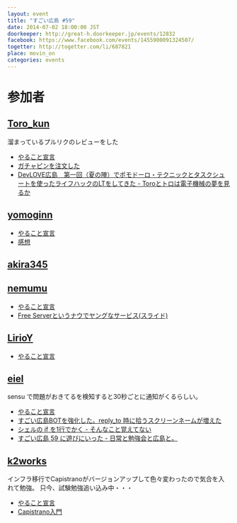 ```yaml
---
layout: event
title: "すごい広島 #59"
date: 2014-07-02 18:00:00 JST
doorkeeper: http://great-h.doorkeeper.jp/events/12832
facebook: https://www.facebook.com/events/1455900091324507/
togetter: http://togetter.com/li/687821
place: movin_on
categories: events
---
```


# 参加者


## [Toro_kun](https://twitter.com/Toro_kun)

溜まっているプルリクのレビューをした

* [やること宣言](https://github.com/great-h/great-h.github.io/issues/1064)
* [ガチャピンを注文した](https://github.com/great-h/great-h.github.io/issues/1064)
* [DevLOVE広島　第一回（夏の陣）でポモドーロ・テクニックとタスクシュートを使ったライフハックのLTをしてきた - Toroとトロは電子機械の夢を見るか](http://106n.net/toro/blog/devhilove1/)


## [yomoginn](https://github.com/yomoginn)

* [やること宣言](https://github.com/great-h/great-h.github.io/issues/1056)
* [感想](https://twitter.com/moriyomogi/status/484307077276262400)

## [akira345](https://github.com/akira345)


## [nemumu](https://github.com/nemumu)

* [やること宣言](https://github.com/great-h/great-h.github.io/issues/1062)
* [Free Serverというナウでヤングなサービス(スライド)](http://www.slideshare.net/nemumu/free-server)

## [LirioY](http://twitter.com/LirioY)

* [やること宣言](https://github.com/great-h/great-h.github.io/issues/1059)


## [eiel](http://eiel.info/)

sensu で問題がおきてるを検知すると30秒ごとに通知がくるらしい。

* [やること宣言](https://github.com/great-h/great-h.github.io/issues/1054)
* [すごい広島BOTを強化した。reply_to 時に拾うスクリーンネームが増えた](https://github.com/great-h/great-bot/commit/a52ed63c4704c119dd9189ed294b17ad446ea8d3)
* [シェルの if を1行でかく - そんなこと覚えてない](http://blog.eiel.info/blog/2014/07/03/oneline-if-on-shell-script/)
* [すごい広島 59 に遊びにいった - 日常と勉強会と広島と。](http://eielh-life.tumblr.com/post/90620173848/59)


## [k2works](https://github.com/k2works)

インフラ移行でCapistranoがバージョンアップして色々変わったので気合を入れて勉強。
只今、試験勉強追い込み中・・・

* [やること宣言](https://github.com/great-h/great-h.github.io/issues/1051)
* [Capistrano入門](https://github.com/k2works/capistrano_introduction)
